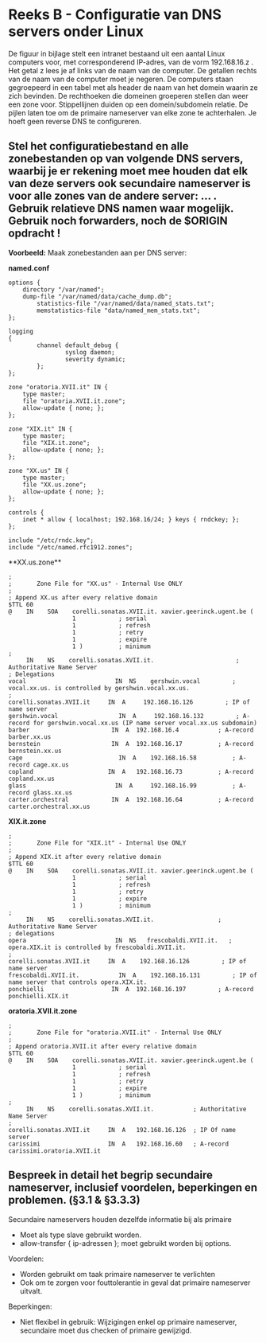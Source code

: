 # Reeks B - Configuratie van DNS servers onder Linux

De figuur in bijlage stelt een intranet bestaand uit een aantal Linux computers voor, met corresponderend IP-adres, van de vorm 192.168.16.z . Het getal z lees je af links van de naam van de computer. De getallen rechts van de naam van de computer moet je negeren. De computers staan gegroepeerd in een tabel met als header de naam van het domein waarin ze zich bevinden. De rechthoeken die domeinen groeperen stellen dan weer een zone voor. Stippellijnen duiden op een domein/sub­domein relatie. De pijlen laten toe om de primaire name­server van elke zone te achterhalen. Je hoeft geen reverse DNS te configureren.

## Stel het configuratiebestand en alle zonebestanden op van volgende DNS servers, waarbij je er rekening moet mee houden dat elk van deze servers ook secundaire nameserver is voor alle zones van de andere server: ... . Gebruik relatieve DNS namen waar mogelijk. Gebruik noch forwarders, noch de $ORIGIN opdracht !

**Voorbeeld:** Maak zonebestanden aan per DNS server:

**named.conf**

    options {
    	directory "/var/named";
    	dump-file "/var/named/data/cache_dump.db";
            statistics-file "/var/named/data/named_stats.txt";
            memstatistics-file "data/named_mem_stats.txt";
    };

    logging
    {
            channel default_debug {
                    syslog daemon;
                    severity dynamic;
            };
    };

    zone "oratoria.XVII.it" IN {
    	type master;
    	file "oratoria.XVII.it.zone";
    	allow-update { none; };
    };

    zone "XIX.it" IN {
    	type master;
    	file "XIX.it.zone";
    	allow-update { none; };
    };

    zone "XX.us" IN {
    	type master;
    	file "XX.us.zone";
    	allow-update { none; };
    };

    controls {
    	inet * allow { localhost; 192.168.16/24; } keys { rndckey; };
    };

    include "/etc/rndc.key";
    include "/etc/named.rfc1912.zones";

<p style="page-break-after:always;"></p>
**XX.us.zone**

    ;
    ;	    Zone File for "XX.us" - Internal Use ONLY
    ;
    ; Append XX.us after every relative domain
    $TTL 60
    @    IN    SOA    corelli.sonatas.XVII.it. xavier.geerinck.ugent.be (
                      1            ; serial
                      1            ; refresh
                      1            ; retry
                      1            ; expire
                      1 )          ; minimum
    ;
         IN    NS    corelli.sonatas.XVII.it.                       ; Authoritative Name Server
    ; Delegations
    vocal				          IN  NS	gershwin.vocal         ; vocal.xx.us. is controlled by gershwin.vocal.xx.us.
    ;
    corelli.sonatas.XVII.it	    IN  A     192.168.16.126         ; IP of name server
    gershwin.vocal                 IN  A     192.168.16.132         ; A-record for gershwin.vocal.xx.us (IP name server vocal.xx.us subdomain)
    barber				         IN  A 	192.168.16.4           ; A-record barber.xx.us
    bernstein 			         IN  A 	192.168.16.17          ; A-record bernstein.xx.us
    cage				           IN  A 	192.168.16.58          ; A-record cage.xx.us
    copland				        IN  A 	192.168.16.73          ; A-record copland.xx.us
    glass				          IN  A 	192.168.16.99          ; A-record glass.xx.us
    carter.orchestral 		     IN  A 	192.168.16.64          ; A-record carter.orchestral.xx.us

**XIX.it.zone**

    ;
    ;       Zone File for "XIX.it" - Internal Use ONLY
    ;
    ; Append XIX.it after every relative domain
    $TTL 60
    @    IN    SOA    corelli.sonatas.XVII.it. xavier.geerinck.ugent.be (
                      1            ; serial
                      1            ; refresh
                      1            ; retry
                      1            ; expire
                      1 )          ; minimum
    ;
         IN    NS    corelli.sonatas.XVII.it.                  ; Authoritative Name Server
    ; delegations
    opera		                  IN  NS   frescobaldi.XVII.it.   ; opera.XIX.it is controlled by frescobaldi.XVII.it.
    ;
    corelli.sonatas.XVII.it	    IN  A    192.168.16.126         ; IP of name server
    frescobaldi.XVII.it.           IN  A    192.168.16.131         ; IP of name server that controls opera.XIX.it.
    ponchielli	                 IN  A	192.168.16.197         ; A-record ponchielli.XIX.it

**oratoria.XVII.it.zone**

    ;
    ;       Zone File for "oratoria.XVII.it" - Internal Use ONLY
    ;
    ; Append oratoria.XVII.it after every relative domain
    $TTL 60
    @    IN    SOA    corelli.sonatas.XVII.it. xavier.geerinck.ugent.be (
                      1            ; serial
                      1            ; refresh
                      1            ; retry
                      1            ; expire
                      1 )          ; minimum
    ;
         IN    NS    corelli.sonatas.XVII.it.           ; Authoritative Name Server
    ;
    corelli.sonatas.XVII.it     IN  A   192.168.16.126  ; IP Of name server
    carissimi                   IN  A   192.168.16.60   ; A-record carissimi.oratoria.XVII.it

## Bespreek in detail het begrip secundaire nameserver, inclusief voordelen, beperkingen en problemen. (§3.1 & §3.3.3)

Secundaire nameservers houden dezelfde informatie bij als primaire

* Moet als type slave gebruikt worden.
* allow-transfer { ip-adressen }; moet gebruikt worden bij options.

Voordelen:

* Worden gebruikt om taak primaire nameserver te verlichten
* Ook om te zorgen voor fouttolerantie in geval dat primaire nameserver uitvalt.

Beperkingen:

* Niet flexibel in gebruik: Wijzigingen enkel op primaire nameserver, secundaire moet dus checken of primaire gewijzigd.
